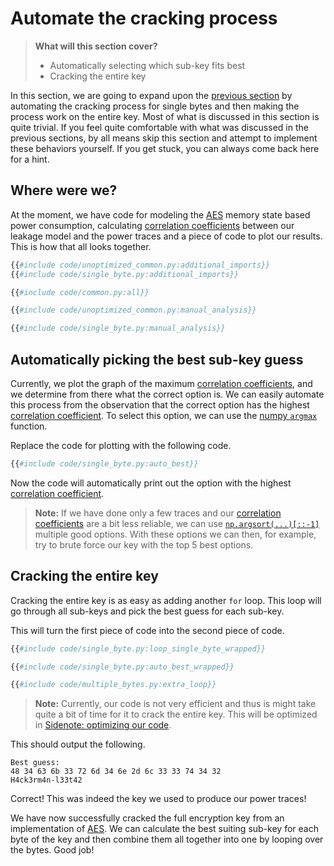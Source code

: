 # Automate the cracking process

> **What will this section cover?**
>
> * Automatically selecting which sub-key fits best
> * Cracking the entire key

In this section, we are going to expand upon the [previous
section](./key-bytes.md) by automating the cracking process for single bytes and
then making the process work on the entire key. Most of what is discussed in
this section is quite trivial. If you feel quite comfortable with what was
discussed in the previous sections, by all means skip this section and attempt
to implement these behaviors yourself. If you get stuck, you can always come
back here for a hint.

## Where were we?

At the moment, we have code for modeling the [AES] memory state based power
consumption, calculating [correlation coefficients][correlation coefficient]
between our leakage model and the power traces and a piece of code to plot our
results. This is how that all looks together.

```python
{{#include code/unoptimized_common.py:additional_imports}}
{{#include code/single_byte.py:additional_imports}}

{{#include code/common.py:all}}

{{#include code/unoptimized_common.py:manual_analysis}}

{{#include code/single_byte.py:manual_analysis}}
```

## Automatically picking the best sub-key guess

Currently, we plot the graph of the maximum [correlation
coefficients][correlation coefficient], and we determine from there what the
correct option is. We can easily automate this process from the observation that
the correct option has the highest [correlation coefficient]. To select this
option, we can use the [numpy
`argmax`](https://numpy.org/doc/stable/reference/generated/numpy.argmax.html)
function.

Replace the code for plotting with the following code.

```python
{{#include code/single_byte.py:auto_best}}
```

Now the code will automatically print out the option with the highest
[correlation coefficient].

> **Note:** If we have done only a few traces and our [correlation
> coefficients][correlation coefficient] are a bit less reliable, we can use
> [`np.argsort(...)[::-1]`](https://numpy.org/doc/stable/reference/generated/numpy.argsort.html?highlight=argsort#numpy.argsort)
> multiple good options. With these options we can then, for example, try to
> brute force our key with the top 5 best options.

## Cracking the entire key

Cracking the entire key is as easy as adding another `for` loop.  This loop will
go through all sub-keys and pick the best guess for each sub-key.

This will turn the first piece of code into the second piece of code.

```python
{{#include code/single_byte.py:loop_single_byte_wrapped}}

{{#include code/single_byte.py:auto_best_wrapped}}
```

```python
{{#include code/multiple_bytes.py:extra_loop}}
```

> **Note:** Currently, our code is not very efficient and thus is might take
> quite a bit of time for it to crack the entire key. This will be optimized in
> [Sidenote: optimizing our code](./optimization.md).

This should output the following.

```text
Best guess:
48 34 63 6b 33 72 6d 34 6e 2d 6c 33 33 74 34 32
H4ck3rm4n-l33t42
```

Correct! This was indeed the key we used to produce our power traces!

We have now successfully cracked the full encryption key from an implementation
of [AES]. We can calculate the best suiting sub-key for each byte of the key and
then combine them all together into one by looping over the bytes. Good job!

[Python]: https://en.wikipedia.org/wiki/Python_(programming_language)
[C]: https://en.wikipedia.org/wiki/Python_(programming_language)
[RSA]: https://en.wikipedia.org/wiki/RSA_(cryptosystem)
[AES]: https://nl.wikipedia.org/wiki/Advanced_Encryption_Standard
[XOR]: https://en.wikipedia.org/wiki/Exclusive_or
[Rijndael block cipher]: https://nl.wikipedia.org/wiki/Advanced_Encryption_Standard
[Power analysis]: https://en.wikipedia.org/wiki/Power_analysis
[ChipWhisperer]: https://github.com/newaetech/chipwhisperer
[Side-Channel analysis]: https://en.wikipedia.org/wiki/Side-channel_attack
[TQDM]: https://github.com/tqdm/tqdm
[NumPy]: https://numpy.org/
[Ubuntu]: https://en.wikipedia.org/wiki/Ubuntu
[Debian]: https://en.wikipedia.org/wiki/Debian
[ArchLinux]: https://en.wikipedia.org/wiki/Arch_Linux
[Manjaro]: https://en.wikipedia.org/wiki/Manjaro
[matplotlib]: https://matplotlib.org/
[pip]: https://pypi.org/project/pip/
[make]: https://en.wikipedia.org/wiki/Make_(software)
[libusb]: https://en.wikipedia.org/wiki/Libusb
[SimpleSerial C Template]: https://github.com/coastalwhite/simpleserial-c-template
[SimpleSerial]: https://chipwhisperer.readthedocs.io/en/latest/simpleserial.html
[CW Lite ARM]: https://www.newae.com/products/NAE-CWLITE-ARM
[ARM toolchain]: https://developer.arm.com/tools-and-software/open-source-software/developer-tools/gnu-toolchain/gnu-rm/downloads
[Simple Power analysis]: https://en.wikipedia.org/wiki/Power_analysis#Simple_power_analysis
[Differential Power analysis]: https://en.wikipedia.org/wiki/Power_analysis#Differential_power_analysis
[injective]: https://en.wikipedia.org/wiki/Injective_function
[Rijndael S-Box]: https://en.wikipedia.org/wiki/Rijndael_S-box
[correlate]: https://en.wikipedia.org/wiki/Correlation_and_dependence
[correlation]: https://en.wikipedia.org/wiki/Correlation_and_dependence
[correlation coefficient]: https://en.wikipedia.org/wiki/Pearson_correlation_coefficient
[pearson correlation coefficient]: https://en.wikipedia.org/wiki/Pearson_correlation_coefficient
[covariance]: https://en.wikipedia.org/wiki/Covariance
[standard deviation]: https://en.wikipedia.org/wiki/Standard_deviation
[mean]: https://en.wikipedia.org/wiki/Mean
